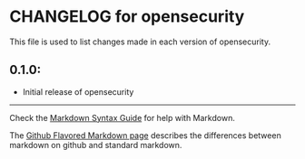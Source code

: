 # CHANGELOG for opensecurity

This file is used to list changes made in each version of opensecurity.

## 0.1.0:

* Initial release of opensecurity

- - -
Check the [Markdown Syntax Guide](http://daringfireball.net/projects/markdown/syntax) for help with Markdown.

The [Github Flavored Markdown page](http://github.github.com/github-flavored-markdown/) describes the differences between markdown on github and standard markdown.

